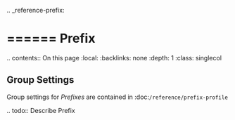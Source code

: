 .. _reference-prefix:

======
Prefix
======

.. contents:: On this page
    :local:
    :backlinks: none
    :depth: 1
    :class: singlecol

Group Settings
--------------
Group settings for *Prefixes* are contained in :doc:`/reference/prefix-profile`

.. todo::
    Describe Prefix
